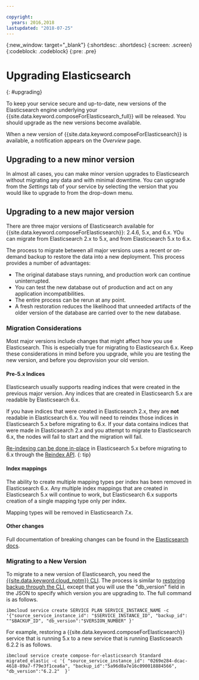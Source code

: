 ```yaml
---

copyright:
  years: 2016,2018
lastupdated: "2018-07-25"
---
```


{:new_window: target="_blank"}
{:shortdesc: .shortdesc}
{:screen: .screen}
{:codeblock: .codeblock}
{:pre: .pre}

# Upgrading Elasticsearch
{: #upgrading}

To keep your service secure and up-to-date, new versions of the Elasticsearch engine underlying your {{site.data.keyword.composeForElasticsearch_full}} will be released. You should upgrade as the new versions become available.

When a new version of {{site.data.keyword.composeForElasticsearch}} is available, a notification appears on the _Overview_ page.

## Upgrading to a new minor version

In almost all cases, you can make minor version upgrades to Elasticsearch without migrating any data and with minimal downtime. You can upgrade from the _Settings_ tab of your service by selecting the version that you would like to upgrade to from the drop-down menu.

## Upgrading to a new major version

There are three major versions of Elasticsearch available for {{site.data.keyword.composeForElasticsearch}}: 2.4.6, 5.x, and 6.x. YOu can migrate from Elasticsearch 2.x to 5.x, and from Elasticsearch 5.x to 6.x.

The process to migrate between all major versions uses a recent or on-demand backup to restore the data into a new deployment. This process provides a number of advantages:

- The original database stays running, and production work can continue uninterrupted.
- You can test the new database out of production and act on any application incompatibilities.
- The entire process can be rerun at any point.
- A fresh restoration reduces the likelihood that unneeded artifacts of the older version of the database are carried over to the new database.

### Migration Considerations

Most major versions include changes that might affect how you use Elasticsearch. This is especially true for migrating to Elasticsearch 6.x. Keep these considerations in mind before you upgrade, while you are testing the new version, and before you deprovision your old version.

#### Pre-5.x Indices

Elasticsearch usually supports reading indices that were created in the previous major version. Any indices that are created in Elasticsearch 5.x are readable by Elasticsearch 6.x.

If you have indices that were created in Elasticsearch 2.x, they are **not** readable in Elasticsearch 6.x. You will need to reindex those indices in Elasticsearch 5.x before migrating to 6.x. If your data contains indices that were made in Elasticsearch 2.x and you attempt to migrate to Elasticsearch 6.x, the nodes will fail to start and the migration will fail.

[Re-indexing can be done in-place](https://www.elastic.co/guide/en/elasticsearch/reference/current/reindex-upgrade-inplace.html) in Elasticsearch 5.x before migrating to 6.x through the [Reindex API](https://www.elastic.co/guide/en/elasticsearch/reference/current/docs-reindex.html).
{: tip}

#### Index mappings

The ability to create multiple mapping types per index has been removed in Elasticsearch 6.x. Any multiple index mappings that are created in Elasticsearch 5.x will continue to work, but Elasticsearch 6.x supports creation of a single mapping type only per index.

Mapping types will be removed in Elasticsearch 7.x.

#### Other changes

Full documentation of breaking changes can be found in the [Elasticsearch docs](https://www.elastic.co/guide/en/elasticsearch/reference/6.x/breaking-changes-6.0.html).

### Migrating to a New Version

To migrate to a new version of Elasticsearch, you need the [{{site.data.keyword.cloud_notm}} CLI](https://console.{DomainName}/docs/cli/index.html#overview). The process is similar to [restoring backup through the CLI](./dashboard-backups.html#restoring-via-cli), except that you will use the "db_version" field in the JSON to specify which version you are upgrading to. The full command is as follows.

``` 
ibmcloud service create SERVICE PLAN SERVICE_INSTANCE_NAME -c '{"source_service_instance_id": "$SERVICE_INSTANCE_ID", "backup_id": ""$BACKUP_ID", "db_version":"$VERSION_NUMBER" }'
```

For example, restoring a {{site.data.keyword.composeForElasticsearch}} service that is running 5.x to a new service that is running Elasticsearch 6.2.2 is as follows.

```
ibmcloud service create compose-for-elasticsearch Standard migrated_elastic -c '{ "source_service_instance_id": "0269e284-dcac-4618-89a7-f79e3f1cea6a", "backup_id":"5a96d8a7e16c090018884566", "db_version":"6.2.2"  }'
```
